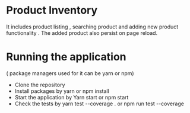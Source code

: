# Product Inventory

It includes product listing , searching product and adding new product functionality . The added product also persist on page reload.

# Running the application

( package managers used for it can be yarn or npm)

- Clone the repository
- Install packages by yarn or npm install
- Start the application by Yarn start or npm start
- Check the tests by yarn test --coverage . or npm run test --coverage

